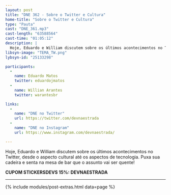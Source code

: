 ```yaml
---
layout: post
title: "DNE 362 - Sobre o Twitter e Cultura"
home-title: "Sobre o Twitter e Cultura"
type: "Pauta"
cast: "DNE_361.mp3"
cast-length: "63588564"
cast-time: "01:05:12"
description: |
  Hoje, Eduardo e William discutem sobre os últimos acontecimentos no Twitter, desde o aspecto cultural até os aspectos de tecnologia. Puxa sua cadeira e senta na mesa de bar que o assunto vai ser quente!
libsyn-image: "TEMA_TW.png"
lybsyn-id: "25133298"

participants:
  -
    name: Eduardo Matos
    twitter: eduardojmatos
  -
    name: Willian Arantes
    twitter: warantesbr

links:
  -
    name: "DNE no Twitter"
    url: https://twitter.com/devnaestrada
  -
    name: "DNE no Instagram"
    url: https://www.instagram.com/devnaestrada/

---
```


Hoje, Eduardo e William discutem sobre os últimos acontecimentos no Twitter, desde o aspecto cultural até os aspectos de tecnologia. Puxa sua cadeira e senta na mesa de bar que o assunto vai ser quente!

<strong>CUPOM STICKERSDEVS 15%: DEVNAESTRADA</strong>

---

{% include modules/post-extras.html data=page %}
